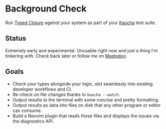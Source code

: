 # Background Check

Run [Typed Clojure](https://github.com/typedclojure/typedclojure) against your system as part of your [Kaocha](https://github.com/lambdaisland/kaocha) test suite.

## Status

Extremely early and experimental. Unusable right now and just a thing I'm tinkering with. Check back later or follow me on [Mastodon](https://mastodon.social/@Olical).

## Goals

- Check your types alongside your logic, slot seamlessly into existing developer workflows and CI.
- Re-check on file changes thanks to `kaocha --watch`.
- Output results to the terminal with some concise and pretty formatting.
- Output results as data into files on disk that any other program or editor can consume.
- Build a Neovim plugin that reads these files and displays the issues via the diagnostics API.

